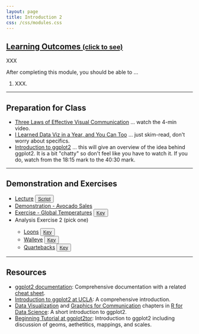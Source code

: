 ```yaml
---
layout: page
title: Introduction 2
css: /css/modules.css
---
```


<div class="panel-group-ILOs">
  <div class="panel panel-default">
    <div class="panel-heading">
      <h2 class="panel-title">
        <a data-toggle="collapse" href="#ILOs">Learning Outcomes <small>(click to see)</small></a>
      </h2>
    </div>
    <div id="ILOs" class="panel-collapse collapse">
      <div class="panel-body">
XXX
<p>After completing this module, you should be able to ...</p>

<ol>
  <li>XXX.</li>
</ol>
      </div>
    </div>
  </div>
</div>

----

## Preparation for Class

* [Three Laws of Effective Visual Communication](https://graphicsprinciples.github.io/threelaws.html) ... watch the 4-min video.
* [I Learned Data Viz in a Year, and You Can Too](https://medium.com/nightingale/i-learned-data-viz-in-a-year-and-you-can-too-2b610d25946e) ... just skim-read, don't worry about specifics.
* [Introduction to ggplot2](https://youtu.be/h29g21z0a68?t=1095) ... this will give an overview of the idea behind ggplot2. It is a bit "chatty" so don't feel like you have to watch it. If you do, watch from the 18:15 mark to the 40:30 mark.

----

## Demonstration and Exercises

<ul>
  <li><a href="Intro/Lecture_MooseWolves.html">Lecture</a> <button type="button" class="btn btn-light btn-sm btn-space"><a href="Intro/Lecture_MooseWolves_DHO.R">Script</a></button></li>
  <li><a href="Intro/Demo_Avocados.html">Demonstration - Avocado Sales</a></li>
  <li><a href="Intro/CE_Temperature.html">Exercise - Global Temperatures</a> <button type="button" class="btn btn-light btn-sm btn-space"><a href="Intro/CE_Temperature.R">Key</a></button></li>
  <li>Analysis Exercise 2 (pick one)</li>
  <ul>
    <li><a href="Intro/CE_Loons.html">Loons</a> <button type="button" class="btn btn-light btn-sm btn-space"><a href="Intro/CE_Loons.R">Key</a></button></li>
    <li><a href="Intro/CE_Walleye">Walleye</a> <button type="button" class="btn btn-light btn-sm btn-space"><a href="Intro/CE_Walleye.R">Key</a></button></li>
    <li><a href="Intro/CE_Quarterbacks">Quartebacks</a> <button type="button" class="btn btn-light btn-sm btn-space"><a href="Intro/CE_Quarterbacks.R">Key</a></button></li>
  </ul>
</ul>


----

## Resources

* [ggplot2 documentation](https://ggplot2.tidyverse.org/reference/index.html): Comprehensive documentation with a related [cheat sheet](https://github.com/rstudio/cheatsheets/blob/master/data-visualization-2.1.pdf).
* [Introduction to ggplot2 at UCLA](https://stats.idre.ucla.edu/stat/data/intro_ggplot2_int/ggplot2_intro_interactive.html#(1)): A comprehensive introduction.
* [Data Visualization](https://r4ds.had.co.nz/data-visualisation.html) and [Graphics for Communication](https://r4ds.had.co.nz/graphics-for-communication.html) chapters in [R for Data Science](https://r4ds.had.co.nz/index.html): A short introduction to ggplot2.
* [Beginning Tutorial at ggplot2tor](https://ggplot2tutor.com/beginner_tutorial/beginner_tutorial/): Introduction to ggplot2 including discussion of geoms, aethetitics, mappings, and scales.
